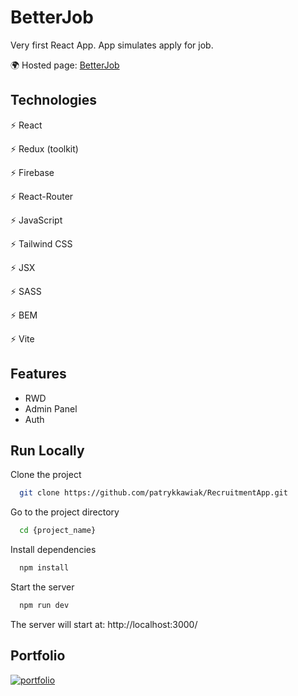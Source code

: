 
# BetterJob

Very first React App. App simulates apply for job.

🌍 Hosted page: [BetterJob](recruitment-app-patrykkawiak.vercel.app/)


## Technologies

⚡️ React

⚡️ Redux (toolkit)

⚡️ Firebase

⚡️ React-Router

⚡️ JavaScript

⚡️ Tailwind CSS

⚡️ JSX

⚡️ SASS

⚡️ BEM

⚡️ Vite


## Features

- RWD
- Admin Panel
- Auth

## Run Locally

Clone the project

```bash
  git clone https://github.com/patrykkawiak/RecruitmentApp.git
```

Go to the project directory

```bash
  cd {project_name}
```

Install dependencies

```bash
  npm install
```

Start the server

```bash
  npm run dev
```

The server will start at: http://localhost:3000/
##  Portfolio
[![portfolio](https://img.shields.io/badge/my_portfolio-000?style=for-the-badge&logo=ko-fi&logoColor=white)](https://portfolio-patrykkawiak.vercel.app/)
